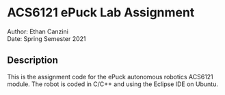 # ACS6121 ePuck Lab Assignment
Author: Ethan Canzini  
Date: Spring Semester 2021
## Description
This is the assignment code for the ePuck autonomous robotics ACS6121 module. The robot is coded in C/C++ and using the Eclipse IDE on Ubuntu.
